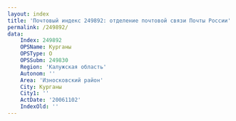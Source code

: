 ```yaml
---
layout: index
title: 'Почтовый индекс 249892: отделение почтовой связи Почты России'
permalink: /249892/
data:
    Index: 249892
    OPSName: Курганы
    OPSType: О
    OPSSubm: 249830
    Region: 'Калужская область'
    Autonom: ''
    Area: 'Износковский район'
    City: Курганы
    City1: ''
    ActDate: '20061102'
    IndexOld: ''
---
```

